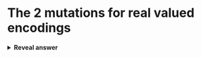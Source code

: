 # The 2 mutations for real valued encodings
<details>
<summary><b>Reveal answer</b></summary>
m-gene mutation:<br>- choose a random gene, add a small random deviation (often guassian distribution)<br><br>Vector mutation<br>- Generate a small random vector of length L and add it to the candidate solution
</details>
